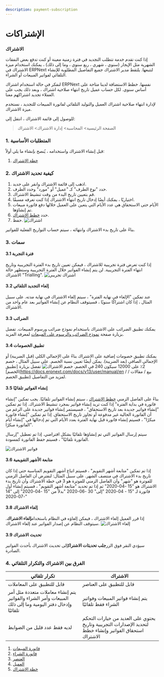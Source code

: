 ```yaml
---
description: payment-subscription
---
```


# الإشتراكات

### الاشتراك

إذا كنت تقدم خدمة تتطلب التجديد في فترة زمنية معينة أو كنت تدفع بعض النفقات الشهرية مثل الإيجار (سنوي ، شهري ، ربع سنوي ، وما إلى ذلك) ، يمكنك استخدام ميزة الاشتراك في ERPNext لتتبعها. يلتقط مدير الاشتراك جميع التفاصيل المطلوبة للإنشاء التلقائي لفواتير المبيعات أو الشراء.

لنفكر في حالة استخدام اشتراك ERPNext نفسها. خطط الاستضافة لدينا متاحة على أساس سنوي. لكل حساب عميل تاريخ انتهاء صلاحية اشتراك ، وبعد ذلك يجب على العملاء تجديد اشتراكهم معنا.

لإدارة انتهاء صلاحية اشتراك العميل والتوليد التلقائي لفاتورة المبيعات للتجديد ، نستخدم ميزة الاشتراك.

للوصول إلى قائمة الاشتراك ، انتقل إلى:

> الصفحة الرئيسية> المحاسبة> إدارة الاشتراك> الاشتراك

### 1. المتطلبات الأساسية

قبل إنشاء الاشتراك واستخدامه ، يُنصح بإنشاء ما يلي أولاً:

1. [خطة الاشتراك](https://docs.erpnext.com/docs/v13/user/manual/en/accounts/subscription-plan)

### 2. كيفية تحديد الاشتراك

1. اذهب إلى قائمة الاشتراك وانقر على جديد.
2. حدد "نوع الطرف" كـ "عميل" أو "مورد" وحدد الطرف.
3. قم بتعيين تاريخ البدء من وقت تنشيط الاشتراك.
4. اختياريًا ، يمكنك أيضًا إدخال تاريخ انتهاء الاشتراك إذا كنت تعرفه مسبقًا.
5. الأيام حتى الاستحقاق هي عدد الأيام التي يتعين على العميل خلالها دفع فاتورة مبيعات تم إنشاؤها.
6. حدد [خطط الاشتراك](https://docs.erpnext.com/docs/v13/user/manual/en/accounts/subscription-plan).
7. حفظ. ![اشتراك](https://docs.erpnext.com/files/subscription.png)

بناءً على تاريخ بدء الاشتراك وانتهائه ، سيتم حساب التواريخ الفعلية للفواتير.

### 3. سمات

#### 3.1 فترة التجربة

إذا كنت تعرض فترة تجريبية للاشتراك ، فيمكن تعيين تاريخ بدء الفترة التجريبية وتاريخ انتهاء الفترة التجريبية. لن يتم إنشاء الفواتير خلال الفترة التجريبية وستظهر حالة الاشتراك "Trialling". ![اشتراك تجريبي](https://docs.erpnext.com/files/subscription-trial.png)

#### 3.2 إلغاء التجديد التلقائي

عند تمكين "الإلغاء في نهاية الفترة" ، سيتم إلغاء الاشتراك في نهاية مدته. على سبيل المثال ، إذا كان اشتراكًا سنويًا ، فسيتوقف النظام عن إنشاء الفواتير بعد عام واحد من الاشتراك.

#### 3.3 الضرائب

يمكنك تطبيق الضرائب على الاشتراك باستخدام نموذج ضرائب ورسوم المبيعات. تفضل بزيارة صفحة [نموذج الضرائب والرسوم على المبيعات](https://docs.erpnext.com/docs/v13/user/manual/en/selling/sales-taxes-and-charges-template) لمعرفة المزيد.

#### 3.4 تطبيق الخصومات

يمكنك تطبيق خصومات إضافية على الاشتراك بناءً على الإجمالي الكلي (قبل الضريبة) أو الإجمالي الصافي (بعد الضريبة). يمكن أيضًا تعيين نسبة الخصم. على سبيل المثال ، خصم 2٪ على 12000 سيكون 240 في الخصم. ![خصم الاشتراك](https://docs.erpnext.com/files/subscription-discount.png) تفضل بزيارة \[تطبيق الخصم]\(https://docs.erpnext.com/docs/v13/user/manual/en / بيع / مقالات / تطبيق الخصم) لمزيد من التفاصيل.

#### 3.5 إنشاء الفواتير تلقائيًا

بناءً على الفاصل الزمني [خطط الاشتراك](https://docs.erpnext.com/docs/v13/user/manual/en/accounts/subscription-plan) ، سيتم إنشاء الفواتير تلقائيًا. يجب تمكين "إنشاء فاتورة في بداية الفترة" إذا كنت تريد إنشاء فواتير بمجرد تنشيط الاشتراك. إذا تم تمكين "إنشاء فواتير جديدة بعد تاريخ الاستحقاق" ، فسيستمر إنشاء فواتير جديدة على الرغم من أن الفاتورة الحالية غير مدفوعة أو تجاوز تاريخ الاستحقاق. إذا تم تمكين "إنشاء فاتورة مبكرًا" ، فسيتم إنشاء فاتورة قبل نهاية الفترة بعدد الأيام التي تم إدخالها في "إنشاء أيام الفاتورة مبكرًا".

سيتم إرسال الفواتير التي تم إنشاؤها تلقائيًا بشكل افتراضي. إذا تم تعطيل "إرسال الفاتورة تلقائيًا" ، فسيتم حفظ الفاتورة كمسودة.

![فواتير الاشتراك](https://docs.erpnext.com/files/subscription-invoices.png)

#### 3.6 متابعة الأشهر التقويمية

إذا تم تمكين "متابعة أشهر التقويم" ، فسيتم اتباع أشهر التقويم المناسبة حتى إذا كان تاريخ بدء الاشتراك في منتصف الشهر. على سبيل المثال: لنفترض أن الفاصل الزمني للفوترة هو "شهر" وأن الفاصل الزمني للفوترة هو 3 في خطة الاشتراك وأن تاريخ بدء الاشتراك هو "15 -04-2020" ثم إذا تم تحديد "متابعة أشهر التقويم" ، فسيتم إنشاء أول فاتورة لـ "15 - 04-2020 "إلى" 30 -06-2020 "بدلاً من "15 -04-2020" إلى "14 -07-2020"

#### 3.8 إلغاء الاشتراك

إذا قرر العميل إلغاء الاشتراك ، فيمكن إلغاؤه في النظام باستخدام**إلغاء الاشتراك**. سيتوقف النظام عن إصدار الفواتير عند إلغاء الاشتراك. ![إلغاء الاشتراك](https://docs.erpnext.com/files/subscription-cancel.png)

#### 3.9 تحديث الاشتراك

سيؤدي النقر فوق الزر**جلب تحديثات الاشتراك**إلى تحديث الاشتراك بأحدث الفواتير الصادرة.

### 4. الفرق بين الاشتراك والتكرار التلقائي

| تكرار تلقائي                                                                                             | الاشتراك                                                                                                 |
| -------------------------------------------------------------------------------------------------------- | -------------------------------------------------------------------------------------------------------- |
| قابل للتطبيق على المعاملات                                                                               | قابل للتطبيق على العناصر                                                                                 |
| يتم إنشاء معاملات متعددة مثل أمر المبيعات وأمر الشراء والفواتير وإدخال دفتر اليومية وما إلى ذلك تلقائيًا | يتم إنشاء فواتير المبيعات وفواتير الشراء فقط تلقائيًا                                                    |
| لديه فقط عدد قليل من الضوابط                                                                             | يحتوي على العديد من خيارات التحكم لتحديد الإصدارات التجريبية وتاريخ استحقاق الفواتير وإنشاء خطط الاشتراك |

1. [فاتورة المبيعات](https://docs.erpnext.com/docs/v13/user/manual/en/accounts/sales-invoice)
2. [فاتورة الشراء](https://docs.erpnext.com/docs/v13/user/manual/en/accounts/purchase-invoice)
3. [العنصر](https://docs.erpnext.com/docs/v13/user/manual/en/stock/item)
4. [العميل](https://docs.erpnext.com/docs/v13/user/manual/en/CRM/customer)
5. [خطة الاشتراك](https://docs.erpnext.com/docs/v13/user/manual/en/accounts/subscription-plan)
